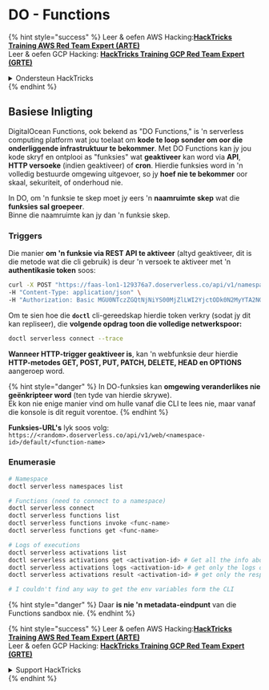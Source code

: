# DO - Functions

{% hint style="success" %}
Leer & oefen AWS Hacking:<img src="../../../.gitbook/assets/image (1) (1) (1) (1).png" alt="" data-size="line">[**HackTricks Training AWS Red Team Expert (ARTE)**](https://training.hacktricks.xyz/courses/arte)<img src="../../../.gitbook/assets/image (1) (1) (1) (1).png" alt="" data-size="line">\
Leer & oefen GCP Hacking: <img src="../../../.gitbook/assets/image (2) (1).png" alt="" data-size="line">[**HackTricks Training GCP Red Team Expert (GRTE)**<img src="../../../.gitbook/assets/image (2) (1).png" alt="" data-size="line">](https://training.hacktricks.xyz/courses/grte)

<details>

<summary>Ondersteun HackTricks</summary>

* Kyk na die [**subskripsie planne**](https://github.com/sponsors/carlospolop)!
* **Sluit aan by die** 💬 [**Discord groep**](https://discord.gg/hRep4RUj7f) of die [**telegram groep**](https://t.me/peass) of **volg** ons op **Twitter** 🐦 [**@hacktricks\_live**](https://twitter.com/hacktricks_live)**.**
* **Deel hacking truuks deur PRs in te dien na die** [**HackTricks**](https://github.com/carlospolop/hacktricks) en [**HackTricks Cloud**](https://github.com/carlospolop/hacktricks-cloud) github repos.

</details>
{% endhint %}

## Basiese Inligting

DigitalOcean Functions, ook bekend as "DO Functions," is 'n serverless computing platform wat jou toelaat om **kode te loop sonder om oor die onderliggende infrastruktuur te bekommer**. Met DO Functions kan jy jou kode skryf en ontplooi as "funksies" wat **geaktiveer** kan word via **API**, **HTTP versoeke** (indien geaktiveer) of **cron**. Hierdie funksies word in 'n volledig bestuurde omgewing uitgevoer, so jy **hoef nie te bekommer** oor skaal, sekuriteit, of onderhoud nie.

In DO, om 'n funksie te skep moet jy eers 'n **naamruimte** **skep** wat die **funksies sal groepeer**.\
Binne die naamruimte kan jy dan 'n funksie skep.

### Triggers

Die manier **om 'n funksie via REST API te aktiveer** (altyd geaktiveer, dit is die metode wat die cli gebruik) is deur 'n versoek te aktiveer met 'n **authentikasie token** soos:
```bash
curl -X POST "https://faas-lon1-129376a7.doserverless.co/api/v1/namespaces/fn-c100c012-65bf-4040-1230-2183764b7c23/actions/functionname?blocking=true&result=true" \
-H "Content-Type: application/json" \
-H "Authorization: Basic MGU0NTczZGQtNjNiYS00MjZlLWI2YjctODk0N2MyYTA2NGQ4OkhwVEllQ2t4djNZN2x6YjJiRmFGc1FERXBySVlWa1lEbUxtRE1aRTludXA1UUNlU2VpV0ZGNjNqWnVhYVdrTFg="
```
Om te sien hoe die **`doctl`** cli-gereedskap hierdie token verkry (sodat jy dit kan repliseer), die **volgende opdrag toon die volledige netwerkspoor:**
```bash
doctl serverless connect --trace
```
**Wanneer HTTP-trigger geaktiveer is**, kan 'n webfunksie deur hierdie **HTTP-metodes GET, POST, PUT, PATCH, DELETE, HEAD en OPTIONS** aangeroep word.

{% hint style="danger" %}
In DO-funksies kan **omgewing veranderlikes nie geënkripteer word** (ten tyde van hierdie skrywe).\
Ek kon nie enige manier vind om hulle vanaf die CLI te lees nie, maar vanaf die konsole is dit reguit vorentoe.
{% endhint %}

**Funksies-URL's** lyk soos volg: `https://<random>.doserverless.co/api/v1/web/<namespace-id>/default/<function-name>`

### Enumerasie
```bash
# Namespace
doctl serverless namespaces list

# Functions (need to connect to a namespace)
doctl serverless connect
doctl serverless functions list
doctl serverless functions invoke <func-name>
doctl serverless functions get <func-name>

# Logs of executions
doctl serverless activations list
doctl serverless activations get <activation-id> # Get all the info about execution
doctl serverless activations logs <activation-id> # get only the logs of execution
doctl serverless activations result <activation-id> # get only the response result of execution

# I couldn't find any way to get the env variables form the CLI
```
{% hint style="danger" %}
Daar **is nie 'n metadata-eindpunt** van die Functions sandbox nie.
{% endhint %}

{% hint style="success" %}
Leer & oefen AWS Hacking:<img src="../../../.gitbook/assets/image (1) (1) (1) (1).png" alt="" data-size="line">[**HackTricks Training AWS Red Team Expert (ARTE)**](https://training.hacktricks.xyz/courses/arte)<img src="../../../.gitbook/assets/image (1) (1) (1) (1).png" alt="" data-size="line">\
Leer & oefen GCP Hacking: <img src="../../../.gitbook/assets/image (2) (1).png" alt="" data-size="line">[**HackTricks Training GCP Red Team Expert (GRTE)**<img src="../../../.gitbook/assets/image (2) (1).png" alt="" data-size="line">](https://training.hacktricks.xyz/courses/grte)

<details>

<summary>Support HackTricks</summary>

* Kyk na die [**subskripsieplanne**](https://github.com/sponsors/carlospolop)!
* **Sluit aan by die** 💬 [**Discord-groep**](https://discord.gg/hRep4RUj7f) of die [**telegram-groep**](https://t.me/peass) of **volg** ons op **Twitter** 🐦 [**@hacktricks\_live**](https://twitter.com/hacktricks_live)**.**
* **Deel hacking truuks deur PRs in te dien na die** [**HackTricks**](https://github.com/carlospolop/hacktricks) en [**HackTricks Cloud**](https://github.com/carlospolop/hacktricks-cloud) github repos.

</details>
{% endhint %}
